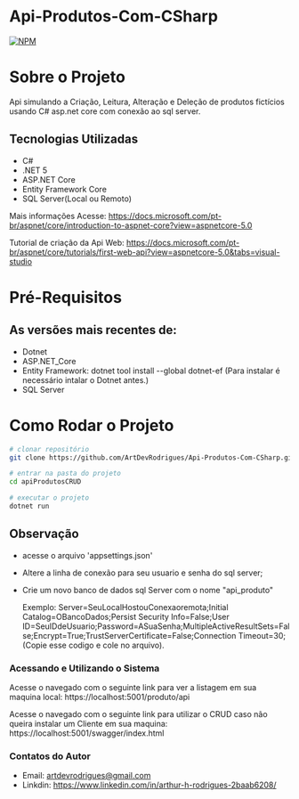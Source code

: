 # Api-Produtos-Com-CSharp
[![NPM](https://img.shields.io/npm/l/react)](https://github.com/ArtDevRodrigues/Api-Produtos-Com-CSharp/blob/main/LICENSE) 

# Sobre o Projeto

Api simulando a Criação, Leitura, Alteração e Deleção de produtos fictícios usando C# asp.net core com conexão ao sql server.
    
## Tecnologias Utilizadas 

- C#
- .NET 5
- ASP.NET Core
- Entity Framework Core
- SQL Server(Local ou Remoto)

Mais informações Acesse: 
https://docs.microsoft.com/pt-br/aspnet/core/introduction-to-aspnet-core?view=aspnetcore-5.0

Tutorial de criação da Api Web: https://docs.microsoft.com/pt-br/aspnet/core/tutorials/first-web-api?view=aspnetcore-5.0&tabs=visual-studio

# Pré-Requisitos
## As versões mais recentes de:

- Dotnet
- ASP.NET_Core
- Entity Framework: dotnet tool install --global dotnet-ef  (Para instalar é necessário intalar o Dotnet antes.)
- SQL Server

# Como Rodar o Projeto
```bash
# clonar repositório
git clone https://github.com/ArtDevRodrigues/Api-Produtos-Com-CSharp.git

# entrar na pasta do projeto
cd apiProdutosCRUD

# executar o projeto
dotnet run
```
## Observação
- acesse o arquivo 'appsettings.json' 

- Altere a linha de conexão para seu usuario e senha do sql server;

- Crie um novo banco de dados sql Server com o nome "api_produto"

    Exemplo: Server=SeuLocalHostouConexaoremota;Initial Catalog=OBancoDados;Persist Security Info=False;User ID=SeuIDdeUsuario;Password=ASuaSenha;MultipleActiveResultSets=False;Encrypt=True;TrustServerCertificate=False;Connection Timeout=30;(Copie esse codigo e cole no arquivo).

### Acessando e Utilizando o Sistema

Acesse o navegado com o seguinte link para ver a listagem em sua maquina local: https://localhost:5001/produto/api

Acesse o navegado com o seguinte link para utilizar o CRUD caso não queira instalar um Cliente em sua maquina: https://localhost:5001/swagger/index.html

### Contatos do Autor

- Email: artdevrodrigues@gmail.com
- Linkdin: https://www.linkedin.com/in/arthur-h-rodrigues-2baab6208/
